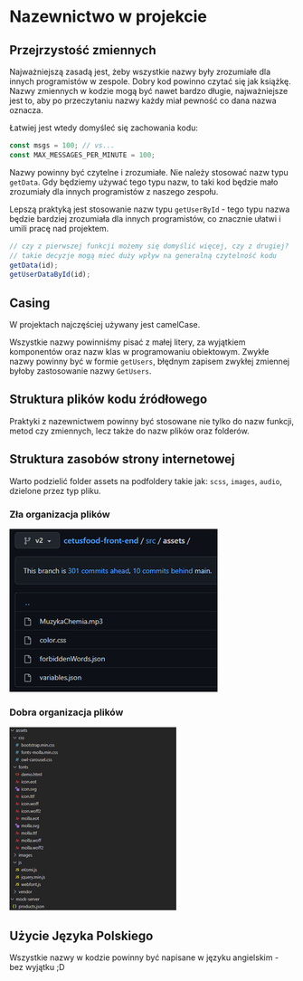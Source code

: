 # Nazewnictwo w projekcie

## Przejrzystość zmiennych

Najważniejszą zasadą jest, żeby wszystkie nazwy były zrozumiałe dla innych programistów w zespole.
Dobry kod powinno czytać się jak książkę.
Nazwy zmiennych w kodzie mogą być nawet bardzo długie, najważniejsze jest to, aby po przeczytaniu nazwy każdy miał pewność co dana nazwa oznacza.  

Łatwiej jest wtedy domyśleć się zachowania kodu:
```ts
const msgs = 100; // vs...
const MAX_MESSAGES_PER_MINUTE = 100;
```

Nazwy powinny być czytelne i zrozumiałe. Nie należy stosować nazw typu `getData`. 
Gdy będziemy używać tego typu nazw, to taki kod będzie mało zrozumiały dla innych programistów z naszego zespołu. 

Lepszą praktyką jest stosowanie nazw typu `getUserById` - tego typu nazwa będzie bardziej zrozumiała dla innych programistów, 
co znacznie ułatwi i umili pracę nad projektem.
```ts
// czy z pierwszej funkcji możemy się domyślić więcej, czy z drugiej?
// takie decyzje mogą mieć duży wpływ na generalną czytelność kodu
getData(id);
getUserDataById(id);
```

## Casing

W projektach najczęściej używany jest camelCase. 

Wszystkie nazwy powinniśmy pisać z małej litery, za wyjątkiem komponentów oraz nazw klas w programowaniu obiektowym. Zwykłe nazwy powinny być w formie `getUsers`, błędnym zapisem zwykłej zmiennej byłoby zastosowanie nazwy `GetUsers`. 

## Struktura plików kodu źródłowego

Praktyki z nazewnictwem powinny być stosowane nie tylko do nazw funkcji, metod czy zmiennych, lecz także do nazw plików oraz folderów. 

## Struktura zasobów strony internetowej

Warto podzielić folder assets na podfoldery takie jak: `scss`, `images`, `audio`, dzielone przez typ pliku.

### Zła organizacja plików
![Źle no](asset/wrong-use-of-assets.png)

### Dobra organizacja plików
![Dobrze no](asset/correct-use-of-assets.png)

## Użycie Języka Polskiego

Wszystkie nazwy w kodzie powinny być napisane w języku angielskim - bez wyjątku ;D